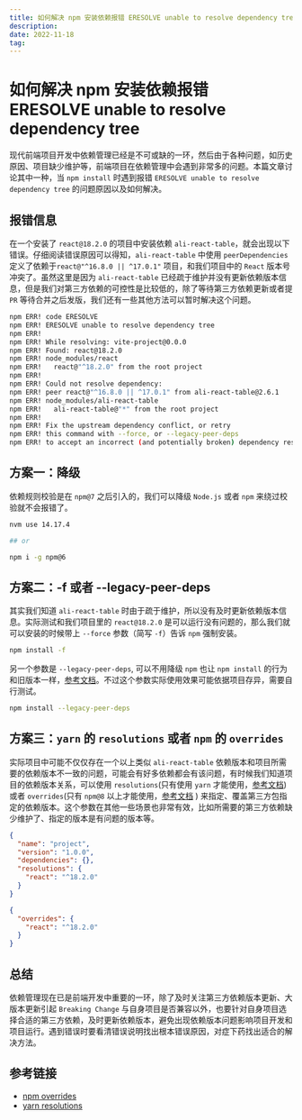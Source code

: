 ```yaml
---
title: 如何解决 npm 安装依赖报错 ERESOLVE unable to resolve dependency tree
description: 
date: 2022-11-18
tag: 
---
```


# 如何解决 npm 安装依赖报错 ERESOLVE unable to resolve dependency tree

现代前端项目开发中依赖管理已经是不可或缺的一环，然后由于各种问题，如历史原因、项目缺少维护等，前端项目在依赖管理中会遇到非常多的问题。本篇文章讨论其中一种，当 `npm install` 时遇到报错 `ERESOLVE unable to resolve dependency tree` 的问题原因以及如何解决。

## 报错信息

在一个安装了 `react@18.2.0` 的项目中安装依赖 `ali-react-table`，就会出现以下错误。仔细阅读错误原因可以得知，`ali-react-table` 中使用 `peerDependencies` 定义了依赖于`react@"^16.8.0 || ^17.0.1"` 项目，和我们项目中的 `React` 版本号冲突了。虽然这里是因为 `ali-react-table` 已经疏于维护并没有更新依赖版本信息，但是我们对第三方依赖的可控性是比较低的，除了等待第三方依赖更新或者提 `PR` 等待合并之后发版，我们还有一些其他方法可以暂时解决这个问题。

```bash
npm ERR! code ERESOLVE
npm ERR! ERESOLVE unable to resolve dependency tree
npm ERR! 
npm ERR! While resolving: vite-project@0.0.0
npm ERR! Found: react@18.2.0
npm ERR! node_modules/react
npm ERR!   react@"^18.2.0" from the root project
npm ERR! 
npm ERR! Could not resolve dependency:
npm ERR! peer react@"^16.8.0 || ^17.0.1" from ali-react-table@2.6.1
npm ERR! node_modules/ali-react-table
npm ERR!   ali-react-table@"*" from the root project
npm ERR! 
npm ERR! Fix the upstream dependency conflict, or retry
npm ERR! this command with --force, or --legacy-peer-deps
npm ERR! to accept an incorrect (and potentially broken) dependency resolution.
```

## 方案一：降级

依赖规则校验是在 `npm@7` 之后引入的，我们可以降级 `Node.js` 或者 `npm` 来绕过校验就不会报错了。

```bash
nvm use 14.17.4

## or

npm i -g npm@6
```

## 方案二：-f 或者 --legacy-peer-deps

其实我们知道 `ali-react-table` 时由于疏于维护，所以没有及时更新依赖版本信息。实际测试和我们项目里的 `react@18.2.0` 是可以运行没有问题的，那么我们就可以安装的时候带上 `--force` 参数（简写 `-f`）告诉 `npm` 强制安装。

```bash
npm install -f
```

另一个参数是 `--legacy-peer-deps`, 可以不用降级 `npm` 也让 `npm install` 的行为和旧版本一样，[参考文档](https://github.com/npm/rfcs/blob/e000b367d9e595bc694893c3d845df269f9b875f/implemented/0031-handling-peer-conflicts.md#detailed-explanation)。不过这个参数实际使用效果可能依据项目存异，需要自行测试。

```bash
npm install --legacy-peer-deps
```

## 方案三：`yarn` 的 `resolutions` 或者 `npm` 的 `overrides`

实际项目中可能不仅仅存在一个以上类似 `ali-react-table` 依赖版本和项目所需要的依赖版本不一致的问题，可能会有好多依赖都会有该问题，有时候我们知道项目的依赖版本关系，可以使用 `resolutions`(只有使用 `yarn` 才能使用，[参考文档](https://classic.yarnpkg.com/lang/en/docs/selective-version-resolutions/)) 或者 `overrides`(只有 `npm@8` 以上才能使用，[参考文档](https://docs.npmjs.com/cli/v8/configuring-npm/package-json#overrides) ) 来指定、覆盖第三方包指定的依赖版本。这个参数在其他一些场景也非常有效，比如所需要的第三方依赖缺少维护了、指定的版本是有问题的版本等。

```json
{
  "name": "project",
  "version": "1.0.0",
  "dependencies": {},
  "resolutions": {
    "react": "^18.2.0"
  }
}
```

```json
{
  "overrides": {
    "react": "^18.2.0"
  }
}
```

## 总结

依赖管理现在已是前端开发中重要的一环，除了及时关注第三方依赖版本更新、大版本更新引起 `Breaking Change` 与自身项目是否兼容以外，也要针对自身项目选择合适的第三方依赖，及时更新依赖版本，避免出现依赖版本问题影响项目开发和项目运行。遇到错误时要看清错误说明找出根本错误原因，对症下药找出适合的解决方法。

## 参考链接

- [npm overrides](https://docs.npmjs.com/cli/v8/configuring-npm/package-json#overrides)
- [yarn resolutions](https://classic.yarnpkg.com/lang/en/docs/selective-version-resolutions/)